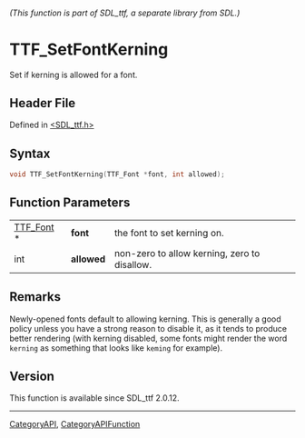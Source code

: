 ###### (This function is part of SDL_ttf, a separate library from SDL.)
# TTF_SetFontKerning

Set if kerning is allowed for a font.

## Header File

Defined in [<SDL_ttf.h>](https://github.com/libsdl-org/SDL_ttf/blob/SDL2/include/SDL_ttf.h)

## Syntax

```c
void TTF_SetFontKerning(TTF_Font *font, int allowed);
```

## Function Parameters

|                        |             |                                              |
| ---------------------- | ----------- | -------------------------------------------- |
| [TTF_Font](TTF_Font) * | **font**    | the font to set kerning on.                  |
| int                    | **allowed** | non-zero to allow kerning, zero to disallow. |

## Remarks

Newly-opened fonts default to allowing kerning. This is generally a good
policy unless you have a strong reason to disable it, as it tends to
produce better rendering (with kerning disabled, some fonts might render
the word `kerning` as something that looks like `keming` for example).

## Version

This function is available since SDL_ttf 2.0.12.

----
[CategoryAPI](CategoryAPI), [CategoryAPIFunction](CategoryAPIFunction)

